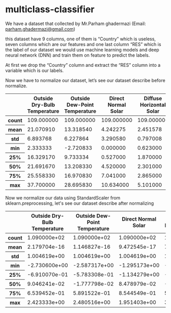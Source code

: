 # multiclass-classifier

We have a dataset that collected by Mr.Parham ghadermazi 
(Email: parham.ghadermazi@gmail.com)

this dataset have 9 columns, one of them is “Country” which is useless, seven columns which are our features and one last column “RES” which is the label of our dataset
we would use machine learning models and deep neural network (DNN) and train them on feature to predict the labels.

At first we drop the “Country” column and extract the “RES” column into a variable which is our labels.

Now we have to normalize our dataset, let’s see our dataset describe before normalize.

<table>
  <thead>
    <tr>
      <th></th>
      <th>Outside Dry-Bulb Temperature</th>
      <th>Outside Dew-Point Temperature</th>
      <th>Direct Normal Solar</th>
      <th>Diffuse Horizontal Solar</th>
      <th>Wind Speed</th>
      <th>Wind Direction</th>
      <th>Atmospheric Pressure</th>
    </tr>
  </thead>
  <tbody>
    <tr>
      <th>count</th>
      <td>109.000000</td>
      <td>109.000000</td>
      <td>109.000000</td>
      <td>109.000000</td>
      <td>109.000000</td>
      <td>109.000000</td>
      <td>109.000000</td>
    </tr>
    <tr>
      <th>mean</th>
      <td>21.070910</td>
      <td>13.318540</td>
      <td>4.242275</td>
      <td>2.451578</td>
      <td>3.158868</td>
      <td>163.070337</td>
      <td>97031.062294</td>
    </tr>
    <tr>
      <th>std</th>
      <td>6.893768</td>
      <td>6.227864</td>
      <td>3.290580</td>
      <td>0.797008</td>
      <td>1.431860</td>
      <td>71.114429</td>
      <td>5474.019179</td>
    </tr>
    <tr>
      <th>min</th>
      <td>2.333333</td>
      <td>-2.720833</td>
      <td>0.000000</td>
      <td>0.623000</td>
      <td>0.000000</td>
      <td>0.000000</td>
      <td>77133.340000</td>
    </tr>
    <tr>
      <th>25%</th>
      <td>16.329170</td>
      <td>9.733334</td>
      <td>0.527000</td>
      <td>1.870000</td>
      <td>2.308333</td>
      <td>103.333300</td>
      <td>96700.000000</td>
    </tr>
    <tr>
      <th>50%</th>
      <td>21.691670</td>
      <td>13.208330</td>
      <td>4.520000</td>
      <td>2.301000</td>
      <td>2.829167</td>
      <td>152.916700</td>
      <td>99438.750000</td>
    </tr>
    <tr>
      <th>75%</th>
      <td>25.558330</td>
      <td>16.970830</td>
      <td>7.041000</td>
      <td>2.865000</td>
      <td>3.912500</td>
      <td>217.916700</td>
      <td>100516.700000</td>
    </tr>
    <tr>
      <th>max</th>
      <td>37.700000</td>
      <td>28.695830</td>
      <td>10.634000</td>
      <td>5.101000</td>
      <td>8.641666</td>
      <td>310.416700</td>
      <td>102358.300000</td>
    </tr>
  </tbody>
</table>

Now we normalize our data using StandardScaler from sklearn.preprocessing, let's see our dataset describe after normalizing

<table>
  <thead>
    <tr>
      <th></th>
      <th>Outside Dry-Bulb Temperature</th>
      <th>Outside Dew-Point Temperature</th>
      <th>Direct Normal Solar</th>
      <th>Diffuse Horizontal Solar</th>
      <th>Wind Speed</th>
      <th>Wind Direction</th>
      <th>Atmospheric Pressure</th>
    </tr>
  </thead>
  <tbody>
    <tr>
      <th>count</th>
      <td>1.090000e+02</td>
      <td>1.090000e+02</td>
      <td>1.090000e+02</td>
      <td>1.090000e+02</td>
      <td>1.090000e+02</td>
      <td>1.090000e+02</td>
      <td>1.090000e+02</td>
    </tr>
    <tr>
      <th>mean</th>
      <td>2.179704e-16</td>
      <td>1.146827e-16</td>
      <td>9.472545e-17</td>
      <td>7.435439e-17</td>
      <td>-8.021107e-18</td>
      <td>3.982543e-16</td>
      <td>-2.924266e-15</td>
    </tr>
    <tr>
      <th>std</th>
      <td>1.004619e+00</td>
      <td>1.004619e+00</td>
      <td>1.004619e+00</td>
      <td>1.004619e+00</td>
      <td>1.004619e+00</td>
      <td>1.004619e+00</td>
      <td>1.004619e+00</td>
    </tr>
    <tr>
      <th>min</th>
      <td>-2.730600e+00</td>
      <td>-2.587317e+00</td>
      <td>-1.295173e+00</td>
      <td>-2.304901e+00</td>
      <td>-2.216319e+00</td>
      <td>-2.303661e+00</td>
      <td>-3.651728e+00</td>
    </tr>
    <tr>
      <th>25%</th>
      <td>-6.910070e-01</td>
      <td>-5.783308e-01</td>
      <td>-1.134279e+00</td>
      <td>-7.330721e-01</td>
      <td>-5.967510e-01</td>
      <td>-8.438929e-01</td>
      <td>-6.075818e-02</td>
    </tr>
    <tr>
      <th>50%</th>
      <td>9.046241e-02</td>
      <td>-1.777798e-02</td>
      <td>8.478979e-02</td>
      <td>-1.898017e-01</td>
      <td>-2.313245e-01</td>
      <td>-1.434383e-01</td>
      <td>4.418707e-01</td>
    </tr>
    <tr>
      <th>75%</th>
      <td>6.539452e-01</td>
      <td>5.891522e-01</td>
      <td>8.544549e-01</td>
      <td>5.211135e-01</td>
      <td>5.287614e-01</td>
      <td>7.748033e-01</td>
      <td>6.397014e-01</td>
    </tr>
    <tr>
      <th>max</th>
      <td>2.423333e+00</td>
      <td>2.480516e+00</td>
      <td>1.951403e+00</td>
      <td>3.339565e+00</td>
      <td>3.846829e+00</td>
      <td>2.081532e+00</td>
      <td>9.776809e-01</td>
    </tr>
  </tbody>
</table>
